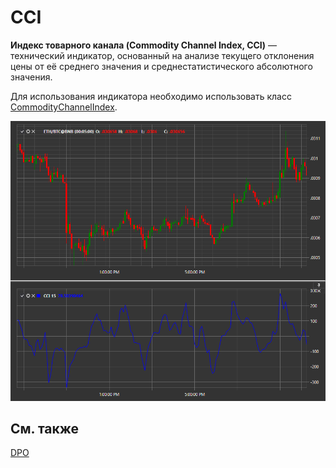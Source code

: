 # CCI

**Индекс товарного канала (Commodity Channel Index, CCI)** — технический индикатор, основанный на анализе текущего отклонения цены от её среднего значения и среднестатистического абсолютного значения. 

Для использования индикатора необходимо использовать класс [CommodityChannelIndex](xref:StockSharp.Algo.Indicators.CommodityChannelIndex). 

![IndicatorCommodityChannelIndex](../../../../images/indicatorcommoditychannelindex.png)

## См. также

[DPO](dpo.md)
